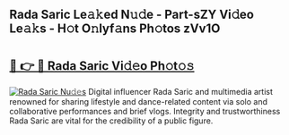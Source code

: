 ## Rada Saric Le𝚊𝚔ed N𝚞𝚍e - Part-sZY Vi𝚍eo Le𝚊𝚔s - H𝚘t O𝚗lyf𝚊ns Ph𝚘tos zVv1O

# <h2><a href="http://hf1zfgo.feru.top/?c=Rada+Saric">🔗 👉 🔴 Rada Saric Vi𝚍𝚎o Ph𝚘t𝚘𝚜</a></h2>

[![Rada Saric Nu𝚍𝚎s](https://i.imgur.com/0TWrTi3.gif)](http://hf1zfgo.feru.top/?c=Rada+Saric)
Digital influencer Rada Saric and multimedia artist renowned for sharing lifestyle and dance-related content via solo and collaborative performances and brief vlogs. Integrity and trustworthiness Rada Saric are vital for the credibility of a public figure. 
